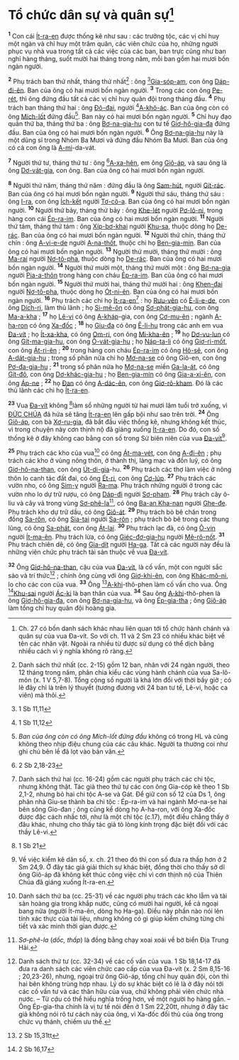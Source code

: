 # Tổ chức dân sự và quân sự[^1-22260d49-00a2-4de6-b054-9bea35bc48a8]
<sup><b>1</b></sup> Con cái [Ít-ra-en]() được thống kê như sau : các trưởng tộc, các vị chỉ huy một ngàn và chỉ huy một trăm quân, các viên chức của họ, những người phục vụ nhà vua trong tất cả các việc của các ban, ban trực cũng như ban nghỉ hàng tháng, suốt mười hai tháng trong năm, mỗi ban gồm hai mươi bốn ngàn người.

<sup><b>2</b></sup> Phụ trách ban thứ nhất, tháng thứ nhất[^2-22260d49-00a2-4de6-b054-9bea35bc48a8] : ông [^1@-22260d49-00a2-4de6-b054-9bea35bc48a8][Gia-sóp-am](), con ông [Dáp-đi-ên](). Ban của ông có hai mươi bốn ngàn người. <sup><b>3</b></sup> Trong các con ông [Pe-rét](), thì ông đứng đầu tất cả các vị chỉ huy quân đội trong tháng đầu. <sup><b>4</b></sup> Phụ trách ban tháng thứ hai : ông [Đô-đai](), người [^2@-22260d49-00a2-4de6-b054-9bea35bc48a8][A-khô-ác](). Ban của ông còn có ông [Mích-lốt]() đứng đầu[^3-22260d49-00a2-4de6-b054-9bea35bc48a8]. Ban này có hai mươi bốn ngàn người. <sup><b>5</b></sup> Chỉ huy đạo quân thứ ba, tháng thứ ba : ông [Bơ-na-gia-hu]() con tư tế [Giơ-hô-gia-đa]() đứng đầu. Ban của ông có hai mươi bốn ngàn người. <sup><b>6</b></sup> Ông [Bơ-na-gia-hu]() này là một dũng sĩ trong Nhóm Ba Mươi và đứng đầu Nhóm Ba Mươi. Ban của ông có cả con ông là [A-mi]()-da-vát.

<sup><b>7</b></sup> Người thứ tư, tháng thứ tư : ông [^3@-22260d49-00a2-4de6-b054-9bea35bc48a8][A-xa-hên](), em ông [Giô-áp](), và sau ông là ông [Dơ-vát-gia](), con ông. Ban của ông có hai mươi bốn ngàn người.

<sup><b>8</b></sup> Người thứ năm, tháng thứ năm : đứng đầu là ông [Sam-hút](), người [Gít-rác](). Ban của ông có hai mươi bốn ngàn người. <sup><b>9</b></sup> Người thứ sáu, tháng thứ sáu : ông [I-ra](), con ông [Ích-kết]() người [Tơ-cô-a](). Ban của ông có hai mươi bốn ngàn người. <sup><b>10</b></sup> Người thứ bảy, tháng thứ bảy : ông [Khe-lét]() người [Pơ-lô-ni](), trong hàng con cái [Ép-ra-im](). Ban của ông có hai mươi bốn ngàn người. <sup><b>11</b></sup> Người thứ tám, tháng thứ tám : ông [Xíp-bơ-khai]() người [Khu-sa](), thuộc dòng họ [De-rác](). Ban của ông có hai mươi bốn ngàn người. <sup><b>12</b></sup> Người thứ chín, tháng thứ chín : ông [A-vi-e-de]() người [A-na-thốt](), thuộc chi họ [Ben-gia-min](). Ban của ông có hai mươi bốn ngàn người. <sup><b>13</b></sup> Người thứ mười, tháng thứ mười : ông [Ma-rai]() người [Nơ-tô-pha](), thuộc dòng họ [De-rác](). Ban của ông có hai mươi bốn ngàn người. <sup><b>14</b></sup> Người thứ mười một, tháng thứ mười một : ông [Bơ-na-gia]() người [Pia-a-thôn]() trong hàng con cháu [Ép-ra-im](). Ban của ông có hai mươi bốn ngàn người. <sup><b>15</b></sup> Người thứ mười hai, tháng thứ mười hai : ông [Khen-đai]() người [Nơ-tô-pha](), thuộc dòng họ [Ót-ni-ên](). Ban của ông có hai mươi bốn ngàn người. <sup><b>16</b></sup> Phụ trách các chi họ [Ít-ra-en]()[^4-22260d49-00a2-4de6-b054-9bea35bc48a8] : họ [Rưu-vên]() có [Ê-li-e-de](), con ông [Dích-ri](), làm thủ lãnh ; họ [Si-mê-ôn]() có ông [Sơ-phát-gia-hu](), con ông [Ma-a-kha]() ; <sup><b>17</b></sup> họ [Lê-vi]() có ông [A-kháp]()-gia, con ông [Cơ-mu-ên]() ; ngành [A-ha-ron]() có ông [Xa-đốc]() ; <sup><b>18</b></sup> họ [Giu-đa]() có ông [Ê-li-hu]() trong các anh em vua [Đa-vít]() ; họ [Ít-xa-kha](), có ông [Om-ri](), con ông [Mi-kha-ên]() ; <sup><b>19</b></sup> họ [Dơ-vu-lun]() có ông [Gít-ma-gia-hu](), con ông [Ô-vát-gia-hu]() ; họ [Náp-ta-li]() có ông [Giơ-ri-mốt](), con ông [Át-ri-ên]() ; <sup><b>20</b></sup> trong hàng con cháu [Ép-ra-im]() có ông [Hô-sê](), con ông [A-dát-gia-hu]() ; trong số phân nửa chi họ [Mơ-na-se]() có ông Giô-en, con ông [Pơ-đa-gia-hu]() ; <sup><b>21</b></sup> trong số phân nửa họ [Mơ-na-se]() miền [Ga-la-át](), có ông [Gít-đô](), con ông [Dơ-khác-gia-hu]() ; họ [Ben-gia-min]() có ông [Gia-a-xi-ên](), con ông [Áp-ne]() ; <sup><b>22</b></sup> họ [Đan]() có ông [A-dác-ên](), con ông [Giơ-rô-kham](). Đó là các thủ lãnh các chi họ [Ít-ra-en]().

<sup><b>23</b></sup> Vua [Đa-vít]() không [^4@-22260d49-00a2-4de6-b054-9bea35bc48a8]làm sổ những người từ hai mươi lăm tuổi trở xuống, vì [ĐỨC CHÚA]() đã hứa sẽ tăng [Ít-ra-en]() lên gấp bội như sao trên trời. <sup><b>24</b></sup> Ông [Giô-áp](), con bà [Xơ-ru-gia](), đã bắt đầu việc thống kê, nhưng không kết thúc, vì trong chuyện này cơn thịnh nộ đã giáng xuống [Ít-ra-en](). Do đó, con số thống kê ở đây không cao bằng con số trong Sử biên niên của vua [Đa-vít]()[^5-22260d49-00a2-4de6-b054-9bea35bc48a8].

<sup><b>25</b></sup> Phụ trách các kho của vua[^6-22260d49-00a2-4de6-b054-9bea35bc48a8] có ông [Át-ma-vét](), con ông [A-đi-ên]() ; phụ trách các kho ở vùng nông thôn, ở thành thị, làng mạc và đồn luỹ, có ông [Giơ-hô-na-than](), con ông [Út-di-gia]()-hu. <sup><b>26</b></sup> Phụ trách các thợ làm việc ở nông thôn lo canh tác đất đai, có ông [Ét-ri](), con ông [Cơ-lúp](). <sup><b>27</b></sup> Phụ trách các vườn nho, có ông [Sim-y]() người [Ra-ma](). Phụ trách những người ở trong các vườn nho lo dự trữ rượu, có ông [Dáp-đi]() người [Sơ-pham](). <sup><b>28</b></sup> Phụ trách cây ô-liu và cây vả trong vùng [Sơ-phê-la]()[^7-22260d49-00a2-4de6-b054-9bea35bc48a8], có ông [Ba-an Kha-nan]() người [Ghe-đe](). Phụ trách kho dự trữ dầu, có ông [Giô-át](). <sup><b>29</b></sup> Phụ trách bò bê chăn trong đồng [Sa-rôn](), có ông [Sia-tai]() người [Sa-rôn]() ; phụ trách bò bê trong các thung lũng, có ông [Sa-phát](), con ông [Át-lai](). <sup><b>30</b></sup> Phụ trách lạc đà, có ông [Ô-vin]() người [Ít-ma-ên](). Phụ trách lừa, có ông [Giéc-đơ-gia-hu]() người [Mê-rô-nốt](). <sup><b>31</b></sup> Phụ trách chiên dê, có ông [Gia-dít]() người [Ha-ga](). Tất cả các người này đều là những viên chức phụ trách tài sản thuộc về vua [Đa-vít]().

<sup><b>32</b></sup> Ông [Giơ-hô-na-than](), cậu của vua [Đa-vít](), là cố vấn, một con người sắc sảo và trí thức[^8-22260d49-00a2-4de6-b054-9bea35bc48a8] ; chính ông cùng với ông [Giơ-khi-ên](), con ông [Khác-mô-ni](), lo cho các con của vua. <sup><b>33</b></sup> Ông [^5@-22260d49-00a2-4de6-b054-9bea35bc48a8][A-khi]()-thô-phen làm cố vấn cho vua. Ông [^6@-22260d49-00a2-4de6-b054-9bea35bc48a8][Khu-sai]() người [Ác-ki]() là bạn thân của vua. <sup><b>34</b></sup> Sau ông [A-khi]()-thô-phen là ông [Giơ-hô-gia-đa](), con ông [Bơ-na-gia-hu](), và ông [Ép-gia-tha]() ; ông [Giô-áp]() làm tổng chỉ huy quân đội hoàng gia.

[^1-22260d49-00a2-4de6-b054-9bea35bc48a8]: Ch. 27 có bốn danh sách khác nhau liên quan tới tổ chức hành chánh và quân sự của vua Đa-vít. So với ch. 11 và 2 Sm 23 có nhiều khác biệt về tên các nhân vật. Ngoài ra nhiều từ được sử dụng có thể dịch bằng nhiều cách vì ý nghĩa không rõ ràng.
[^2-22260d49-00a2-4de6-b054-9bea35bc48a8]: Danh sách thứ nhất (cc. 2-15) gồm 12 ban, nhân với 24 ngàn người, theo 12 tháng trong năm, phân chia kiểu các vùng hành chánh của vua Sa-lô-môn (x. 1 V 5,7-8). Tổng cộng số người là khá lớn đối với thời bấy giờ ; có lẽ đây chỉ là trên lý thuyết (tương đương với 24 ban tư tế, Lê-vi, hoặc ca viên) mà thôi.
[^3-22260d49-00a2-4de6-b054-9bea35bc48a8]: *Ban của ông còn có ông Mích-lốt đứng đầu* không có trong HL và cũng không theo nhịp điệu chung của các câu khác. Người ta thường coi như ghi chú bên lề đã lọt vào bản văn.
[^4-22260d49-00a2-4de6-b054-9bea35bc48a8]: Danh sách thứ hai (cc. 16-24) gồm các người phụ trách các chi tộc, nhưng không thật. Tác giả theo thứ tự các con ông Gia-cóp kê theo 1 Sb 2,1-2, nhưng bỏ hai chi tộc A-se và Gát. Để giữ con số 12 của Ds 1, ông phân nhà Giu-se thành ba chi tộc : Ép-ra-im và hai ngành Mơ-na-se hai bên sông Gio-đan ; ông cũng kể dòng họ A-ha-ron, với ông Xa-đốc được đặc cách nhắc tới, như là một chi tộc (c.17), một điều chẳng thấy ở đâu khác, nhưng cho thấy tác giả tỏ lòng kính trọng đặc biệt đối với các thầy Lê-vi.
[^5-22260d49-00a2-4de6-b054-9bea35bc48a8]: Về việc kiểm kê dân số, x. ch. 21 theo đó thì con số đưa ra thấp hơn ở 2 Sm 24,9. Ở đây tác giả giải thích sự khác biệt, đồng thời cho thấy sở dĩ ông Giô-áp đã không kết thúc công việc chỉ vì cơn thịnh nộ của Thiên Chúa đã giáng xuống Ít-ra-en.
[^6-22260d49-00a2-4de6-b054-9bea35bc48a8]: Danh sách thứ ba (cc. 25-31) về các người phụ trách các kho lẫm và tài sản hoàng gia trong khắp nước, cũng có mười hai người, kể cả ngoại bang nữa (người Ít-ma-ên, dòng họ Ha-ga). Điều này phần nào nói lên tính xác thực của tài liệu, nhưng không có gì giúp kiểm chứng từng chi tiết và xác minh thời gian được.
[^7-22260d49-00a2-4de6-b054-9bea35bc48a8]: *Sơ-phê-la* (*dốc, thấp*) là đồng bằng chạy xoai xoải về bờ biển Địa Trung Hải.
[^8-22260d49-00a2-4de6-b054-9bea35bc48a8]: Danh sách thứ tư (cc. 32-34) về các cố vấn của vua. 1 Sb 18,14-17 đã đưa ra danh sách các viên chức cao cấp của vua Đa-vít (x. 2 Sm 8,15-16 ; 20,23-26), nhưng, ngoại trừ ông Giô-áp, tổng chỉ huy quân đội, còn thì hai bên không trùng hợp nhau. Lý do sự khác biệt có lẽ là ở đây nói tới các cố vấn tư và các thân hữu của vua, chứ không phải viên chức nhà nước. – Từ *cậu* có thể hiểu nghĩa trống hơn, về một người họ hàng gần. – Ông Ép-gia-tha chính là vị tư tế nói đến ở 1 Sm 22,20tt, nhưng ở đây tác giả không nói rõ tư cách này của ông, vì Xa-đốc đối thủ của ông trong chức vụ thánh, chiếm ưu thế.
[^1@-22260d49-00a2-4de6-b054-9bea35bc48a8]: 1 Sb 11,11
[^2@-22260d49-00a2-4de6-b054-9bea35bc48a8]: 1 Sb 11,12
[^3@-22260d49-00a2-4de6-b054-9bea35bc48a8]: 2 Sb 2,18-23
[^4@-22260d49-00a2-4de6-b054-9bea35bc48a8]: 1 Sb 21
[^5@-22260d49-00a2-4de6-b054-9bea35bc48a8]: 2 Sb 15,31tt
[^6@-22260d49-00a2-4de6-b054-9bea35bc48a8]: 2 Sb 16,17